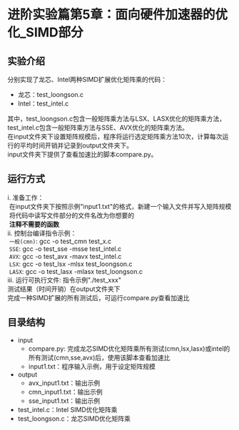 # 进阶实验篇第5章：面向硬件加速器的优化_SIMD部分
## 实验介绍
分别实现了龙芯、Intel两种SIMD扩展优化矩阵乘的代码：  
- 龙芯：test_loongson.c  
- Intel：test_intel.c  

其中，test_loongson.c包含一般矩阵乘方法与LSX、LASX优化的矩阵乘方法，test_intel.c包含一般矩阵乘方法与SSE、AVX优化的矩阵乘方法。  
在input文件夹下设置矩阵规模后，程序将运行选定矩阵乘方法10次，计算每次运行的平均时间开销并记录到output文件夹下。  
input文件夹下提供了查看加速比的脚本compare.py。  

## 运行方式 
i. 准备工作：  
&nbsp;在input文件夹下按照示例"input1.txt"的格式，新建一个输入文件并写入矩阵规模   
&nbsp;将代码中读写文件部分的文件名改为你想要的  
&nbsp;**注释不需要的函数**  
ii. 控制台编译指令示例：  
&nbsp;`一般(cmn)`: gcc -o test_cmn test_x.c  
&nbsp;`SSE`: gcc -o test_sse -msse test_intel.c  
&nbsp;`AVX`: gcc -o test_avx -mavx test_intel.c  
&nbsp;`LSX`: gcc -o test_lsx -mlsx test_loongson.c  
&nbsp;`LASX`: gcc -o test_lasx -mlasx test_loongson.c  
iii. 运行可执行文件: 指令示例"./test_xxx"  
测试结果（时间开销）在output文件夹下  
完成一种SIMD扩展的所有测试后，可运行compare.py查看加速比  

## 目录结构
- input
  - compare.py: 完成龙芯SIMD优化矩阵乘所有测试(cmn,lsx,lasx)或intel的所有测试(cmn,sse,avx)后，使用该脚本查看加速比
  - input1.txt：程序输入示例，用于设定矩阵规模
- output
  - avx_input1.txt：输出示例
  - cmn_input1.txt：输出示例
  - sse_input1.txt：输出示例
- test_intel.c：Intel SIMD优化矩阵乘
- test_loongson.c：龙芯SIMD优化矩阵乘
